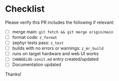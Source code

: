 # Checklist

Please verify this PR includes the following if relevant:

- [ ] merge main: `git fetch && git merge origin/main`
- [ ] format code: `z_format`
- [ ] zephyr tests pass: `z_test`
- [ ] builds with no errors or warnings: `z_mr_build`
- [ ] runs on target hardware and web UI works
- [ ] `CHANGELOG-zonit.md` entry created/updated
- [ ] Documentation updated

Thanks!
